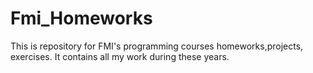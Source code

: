 # Fmi_Homeworks
This is repository for FMI's programming courses homeworks,projects, exercises. It contains all my work during these years.
